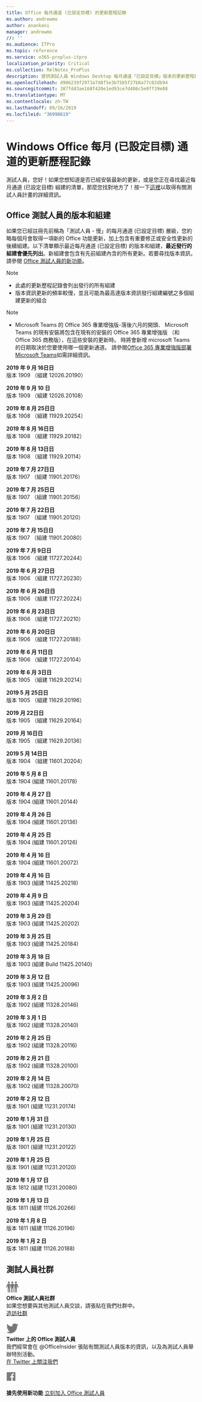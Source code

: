 ```yaml
---
title: Office 每月通道 (已設定目標) 的更新歷程記錄
ms.author: andrewmo
author: anankani
manager: andrewmo
//: ''
ms.audience: ITPro
ms.topic: reference
ms.service: o365-proplus-itpro
localization_priority: Critical
ms.collection: RelNotes_ProPlus
description: 提供測試人員 Windows Desktop 每月通道「已設定目標」版本的更新歷程記錄
ms.openlocfilehash: d906239f2973a7d8f5e3b7585f27b8a77c02db94
ms.sourcegitcommit: 387fdd3ae168f420e1ed93ce7d486c5e0ff39e88
ms.translationtype: MT
ms.contentlocale: zh-TW
ms.lasthandoff: 09/16/2019
ms.locfileid: "36998619"
---
```

# <a name="update-history-for-office-monthly-targeted-channel-for-windows"></a>Windows Office 每月 (已設定目標) 通道的更新歷程記錄

測試人員，您好！如果您想知道是否已經安裝最新的更新，或是您正在尋找最近每月通道 (已設定目標) 組建的清單，那麼您找對地方了！按一下[這裡](https://insider.office.com/)以取得有關測試人員計畫的詳細資訊。

## <a name="office-insider-versions-and-builds"></a>Office 測試人員的版本和組建

如果您已經註冊先前稱為「測試人員 - 慢」的每月通道 (已設定目標) 層級，您約略每個月會取得一項新的 Office 功能更新，加上包含有重要修正或安全性更新的後續組建。以下清單顯示最近每月通道 (已設定目標) 的版本和組建，**最近發行的組建會優先列出**。新組建會包含有先前組建內含的所有更新。若要尋找版本資訊，請參閱 [Office 測試人員的新功能](https://support.office.com/en-us/article/what-s-new-for-office-insiders-c152d1e2-96ff-4ce9-8c14-e74e13847a24)。

> [!NOTE]
> - 此處的更新歷程記錄會列出發行的所有組建
> - 版本資訊更新的頻率較慢，並且可能為最高達版本資訊發行組建編號之多個組建更新的組合

 > [!NOTE]
> - Microsoft Teams 的 Office 365 專業增強版-落後六月的開頭、 Microsoft Teams 的現有安裝將包含在現有的安裝的 Office 365 專業增強版 （和 Office 365 商務版），在這些安裝的更新時。 時將會新增 microsoft Teams 的日期取決於您要使用哪一個更新通道。 請參閱[Office 365 專業增強版部署 Microsoft Teams](https://docs.microsoft.com/en-us/deployoffice/teams-install)如需詳細資訊。

[//]: # (請勿移除)

**2019 年 9 月 16日日**<br/>
版本 1909 （組建 12026.20190）<br/>

**2019 年 9 月 10 日**<br/>
版本 1909 （組建 12026.20108）<br/>

**2019 年 8 月 25日日**<br/>
版本 1908 （組建 11929.20254）<br/>

**2019 年 8 月 16日日**<br/>
版本 1908 （組建 11929.20182）<br/>

**2019 年 8 月 13日日**<br/>
版本 1908 （組建 11929.20114）<br/>

**2019 年 7 月 27日日**<br/>
版本 1907 （組建 11901.20176）<br/>

**2019 年 7 月 25日日**<br/>
版本 1907 （組建 11901.20156）<br/>

**2019 年 7 月 22日日**<br/>
版本 1907 （組建 11901.20120）<br/>

**2019 年 7 月 15日日**<br/>
版本 1907 （組建 11901.20080）<br/>

**2019 年 7 月 9日日**<br/>
版本 1906 （組建 11727.20244）<br/>

**2019 年 6 月 27日日**<br/>
版本 1906 （組建 11727.20230）<br/>

**2019 年 6 月 26日日**<br/>
版本 1906 （組建 11727.20224）<br/>

**2019 年 6 月 23日日**<br/>
版本 1906 （組建 11727.20210）<br/>

**2019 年 6 月 20日日**<br/>
版本 1906 （組建 11727.20188）<br/>

**2019 年 6 月 11日日**<br/>
版本 1906 （組建 11727.20104）<br/>

**2019 年 6 月 3日日**<br/>
版本 1905 （組建 11629.20214）<br/>

**2019 5 月 25日日**<br/>
版本 1905 （組建 11629.20196）<br/>

**2019 月 22日日**<br/> 版本 1905 （組建 11629.20164）<br/>

**2019 月 16日日**<br/>
版本 1905 （組建 11629.20136）<br/>

**2019 5 月 14日日**<br/>
版本 1904 （組建 11601.20204）<br/>

**2019 年 5 月 8 日**<br/>
版本 1904 (組建 11601.20178)<br/>

**2019 年 4 月 27 日**<br/>
版本 1904 (組建 11601.20144)<br/>

**2019 年 4 月 26 日**<br/>
版本 1904 (組建 11601.20136)<br/>

**2019 年 4 月 25 日**<br/>
版本 1904 (組建 11601.20126)<br/>

**2019 年 4 月 16 日**<br/>
版本 1904 (組建 11601.20072)<br/>

**2019 年 4 月 16 日**<br/>
版本 1903 (組建 11425.20218)<br/>

**2019 年 4 月 9 日**<br/>
版本 1903 (組建 11425.20204)<br/>

**2019 年 3 月 29 日**<br/> 版本 1903 (組建 11425.20202)<br/>

**2019 年 3 月 25 日**<br/> 版本 1903 (組建 11425.20184)<br/>

**2019 年 3 月 18 日**<br/> 版本 1903 (組建 Build 11425.20140)<br/>

**2019 年 3 月 12 日**<br/> 版本 1903 (組建 11425.20096)<br/>

**2019 年 3 月 2 日**<br/> 版本 1902 (組建 11328.20146)<br/>

**2019 年 3 月 1 日**<br/> 版本 1902 (組建 11328.20140)<br/>

**2019 年 2 月 25 日**<br/> 版本 1902 (組建 11328.20116)<br/>

**2019 年 2 月 21 日**<br/> 版本 1902 (組建 11328.20100)<br/>

**2019 年 2 月 14 日**<br/> 版本 1902 (組建 11328.20070)<br/>

**2019 年 2 月 12 日**<br/> 版本 1901 (組建 11231.20174)<br/>

**2019 年 1 月 31 日**<br/> 版本 1901 (組建 11231.20130)<br/> 

**2019 年 1 月 25 日**<br/> 版本 1901 (組建 11231.20122)<br/> 

**2019 年 1 月 25 日**<br/> 版本 1901 (組建 11231.20120)<br/> 

**2019 年 1 月 17 日**<br/> 版本 1812 (組建 11231.20080)<br/> 

**2019 年 1 月 13 日**<br/> 版本 1811 (組建 11126.20266)<br/>

**2019 年 1 月 8 日**<br/> 版本 1811 (組建 11126.20196)<br/> 

**2019 年 1 月 2 日**<br/> 版本 1811 (組建 11126.20188)<br/> 


## <a name="insider-community"></a>測試人員社群

![影像顯示測試人員社群。 ](images/insidercommunity.png)<br/>
**Office 測試人員社群**<br/> 如果您想要與其他測試人員交談，請張貼在我們社群中。<br/> 
[造訪社群](https://go.microsoft.com/fwlink/?linkid=843493)<br/> 

![影像顯示 Twitter 圖示。 ](images/twitter.png)<br/>
**Twitter 上的 Office 測試人員**<br/> 我們經常會在 @OfficeInsider 張貼有關測試人員版本的資訊，以及為測試人員舉辦特別活動。<br/> 
[在 Twitter 上關注我們](https://go.microsoft.com/fwlink/?linkid=717717)<br/> 


  [
  ![影像顯示 Facebook 圖示。](images/facebook.png)](https://www.facebook.com/sharer.php?u=https://support.office.com/en-us/article/Update-history-for-Office-Insider-for-Windows-desktop-64bbb317-972a-4933-8b82-cc866f0b067c)       


**搶先使用新功能**
[立刻加入 Office 測試人員](https://insider.office.com/)
